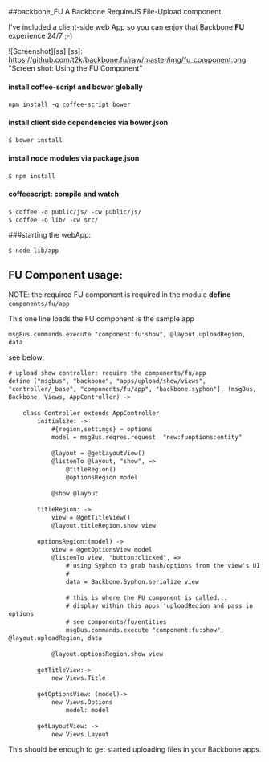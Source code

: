 ##backbone_FU
A Backbone RequireJS File-Upload component.

I've included a client-side web App so you can enjoy that Backbone **FU** experience 24/7 ;-)

![Screenshot][ss]
[ss]:  https://github.com/t2k/backbone.fu/raw/master/img/fu_component.png "Screen shot: Using the FU Component"

#### install coffee-script and bower globally
```
npm install -g coffee-script bower
```

#### install client side dependencies via bower.json
```
$ bower install
```

#### install node modules via package.json
```
$ npm install
```

#### coffeescript: compile and watch
```
$ coffee -o public/js/ -cw public/js/
$ coffee -o lib/ -cw src/
```

###starting the webApp:
```
$ node lib/app
```

## FU Component usage:
NOTE: the required FU component is required in the module **define** ```components/fu/app```

This one line loads the FU component is the sample app
```
msgBus.commands.execute "component:fu:show", @layout.uploadRegion, data
```

see below:

```
# upload show controller: require the components/fu/app
define ["msgbus", "backbone", "apps/upload/show/views", "controller/_base", "components/fu/app", "backbone.syphon"], (msgBus, Backbone, Views, AppController) ->

    class Controller extends AppController
        initialize: ->
            #{region,settings} = options
            model = msgBus.reqres.request  "new:fuoptions:entity"

            @layout = @getLayoutView()
            @listenTo @layout, "show", =>
                @titleRegion()
                @optionsRegion model

            @show @layout

        titleRegion: ->
            view = @getTitleView()
            @layout.titleRegion.show view

        optionsRegion:(model) ->
            view = @getOptionsView model
            @listenTo view, "button:clicked", =>
                # using Syphon to grab hash/options from the view's UI
                #
                data = Backbone.Syphon.serialize view

                # this is where the FU component is called...
                # display within this apps 'uploadRegion and pass in options
                # see components/fu/entities
                msgBus.commands.execute "component:fu:show", @layout.uploadRegion, data

            @layout.optionsRegion.show view

        getTitleView:->
            new Views.Title

        getOptionsView: (model)->
            new Views.Options
                model: model

        getLayoutView: ->
            new Views.Layout

```

This should be enough to get started uploading files in your Backbone apps.
